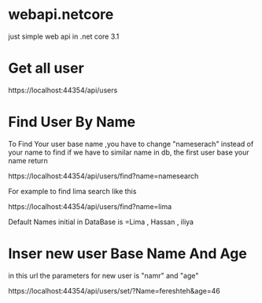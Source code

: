 # webapi.netcore
just simple web api in .net core 3.1

# Get all user 
https://localhost:44354/api/users

# Find User By Name 
To Find Your user base name ,you have to change "nameserach" instead of your name to find
if we have to similar name in db, the first user base your name return

https://localhost:44354/api/users/find?name=namesearch

For example to find lima search like this 

https://localhost:44354/api/users/find?name=lima

Default Names initial in DataBase is =Lima , Hassan , iliya

# Inser new user Base Name And Age
in this url the parameters for new user is "namr" and "age"

https://localhost:44354/api/users/set/?Name=fereshteh&age=46
